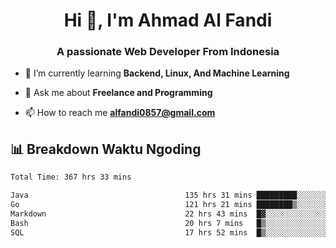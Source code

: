 <h1 align="center">Hi 👋, I'm Ahmad Al Fandi</h1>
<h3 align="center">A passionate Web Developer From Indonesia</h3>

- 🌱 I’m currently learning **Backend, Linux, And Machine Learning**

- 💬 Ask me about **Freelance and Programming**

- 📫 How to reach me **<alfandi0857@gmail.com>**


## 📊 Breakdown Waktu Ngoding

<!--START_SECTION:waka-->

```txt
Total Time: 367 hrs 33 mins

Java                                   135 hrs 31 mins █████████░░░░░░░░░░░░░░░░   36.59 %
Go                                     121 hrs 21 mins ████████▒░░░░░░░░░░░░░░░░   32.76 %
Markdown                               22 hrs 43 mins  █▓░░░░░░░░░░░░░░░░░░░░░░░   06.14 %
Bash                                   20 hrs 7 mins   █▒░░░░░░░░░░░░░░░░░░░░░░░   05.43 %
SQL                                    17 hrs 52 mins  █▒░░░░░░░░░░░░░░░░░░░░░░░   04.83 %
```

<!--END_SECTION:waka-->
